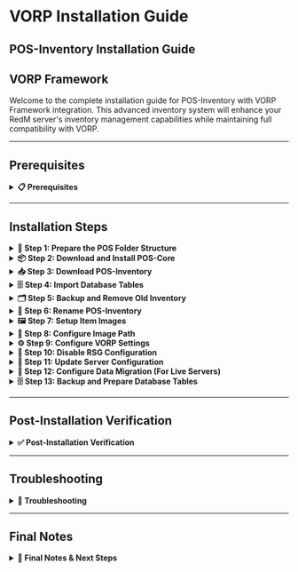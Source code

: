 # VORP Installation Guide

## POS-Inventory Installation Guide

## VORP Framework

Welcome to the complete installation guide for POS-Inventory with VORP Framework integration. This advanced inventory system will enhance your RedM server's inventory management capabilities while maintaining full compatibility with VORP.

***

## Prerequisites
<details>


<summary><strong>📋 Prerequisites</strong></summary>

Before beginning the installation process, ensure you have:

* **VORP Framework** properly installed and running
* **Server access** with file modification permissions
* **Keymaster** access for script downloads
* **Recent server backup** (highly recommended)

{% hint style="warning" %}
Always backup your server before installing new scripts. This installation will replace your existing vorp_inventory script.
{% endhint %}

</details>

***


## Installation Steps

<details>

<summary><strong>🚀 Step 1: Prepare the POS Folder Structure</strong></summary>

First, you need to create the proper folder structure for POS scripts:

1. Navigate to your server's `resources` folder
2. Check if a `[POS]` folder exists (note the square brackets)
3. If it doesn't exist, create a new folder named exactly: `[POS]`

```
server/
└── resources/
   └── [POS]/          ← Create this folder
```

{% hint style="info" %}
**Note**: The square brackets `[POS]` are essential for proper resource categorization in RedM.
{% endhint %}

</details>

<details>

<summary><strong>📦 Step 2: Download and Install POS-Core</strong></summary>

POS-Core is the foundation script required for POS-Inventory to function properly:

1. Access your **Keymaster** account
2. Download the **POS-Core** script
3. Extract the downloaded files
4. Place the `POS-Core` folder inside your `[POS]` directory

```
[POS]/
└── POS-Core/
```

</details>

<details>

<summary><strong>📥 Step 3: Download POS-Inventory</strong></summary>

Now download the main POS-Inventory script:

1. From your **Keymaster** account, download **POS-Inventory**
2. Extract the downloaded files
3. Place the `POS-Inventory` folder inside your `[POS]` directory

```
[POS]/
├── POS-Core/
└── POS-Inventory/
```

</details>

<details>

<summary><strong>🗄️ Step 4: Import Database Tables</strong></summary>

{% hint style="danger" %}
**Critical Database Step**: The script requires specific database tables to function properly.
{% endhint %}

Before proceeding with the installation, you must import the required database structure:

1. Navigate to the `[POS]/POS-Inventory/sql/` folder
2. **Open** your database management tool (phpMyAdmin, HeidiSQL, etc.)
3. **Select** your server's database
4. **Import** or **execute** the SQL file(s) found in the sql folder

```sql
-- Example: Execute the SQL file in your database
-- This will create the necessary tables for POS-Inventory
```

{% hint style="info" %}
**Database Tools**: You can use phpMyAdmin, HeidiSQL, MySQL Workbench, or the command line to execute the SQL files.
{% endhint %}

**Verify Database Import:**

* Check that new tables have been created in your database
* Look for tables with names starting with `pos_` or similar
* Ensure no errors occurred during the import process

</details>

<details>

<summary><strong>🗂️ Step 5: Backup and Remove Old Inventory</strong></summary>

{% hint style="danger" %}
**Critical Step**: Always backup your existing inventory before proceeding!
{% endhint %}

1. **Create a backup** of your current `vorp_inventory` script
   * Copy the entire `vorp_inventory` folder to a safe location
   * This allows you to restore if needed
2. **Remove the old script** from your resources folder
   * Delete or move the existing `vorp_inventory` folder from `resources/`

</details>


<details>

<summary><strong>🔄 Step 6: Rename POS-Inventory</strong></summary>

This step integrates POS-Inventory as your new inventory system:

1. Navigate to your `[POS]` folder
2. **Rename** the `POS-Inventory` folder to `vorp_inventory`
3. **Keep** the renamed folder inside the `[POS]` directory

```
resources/
└── [POS]/
   ├── POS-Core/
   └── vorp_inventory/     ← Renamed POS-Inventory folder stays here
```

</details>

<details>

<summary><strong>🖼️ Step 7: Setup Item Images</strong></summary>

Configure the inventory images for your items:

1. Navigate to `resources/[POS]/vorp_inventory/html/img/`
2. **Create** a new folder called `items`
3. **Transfer** all your inventory item images into this new `items` folder

```
[POS]/
└── vorp_inventory/
   └── html/
      └── img/
         └── items/      ← Create this folder
            ├── apple.png
            ├── bread.png
            └── ...
```

</details>

<details>

<summary><strong>🔧 Step 8: Configure Image Path</strong></summary>

Configure the correct image path for VORP Framework:

1. Navigate to `resources/[POS]/vorp_inventory/shared/configs/config.js`
2. **Locate** the IMAGEPATH setting:

```javascript
IMAGEPATH = "images/"
```

3. **Replace** it with the VORP-specific path:

```javascript
IMAGEPATH = "img/items/"
```

{% hint style="info" %}
**Framework-Specific Paths:**

* **VORP**: `"img/items/"`
* **RSG**: `"images/"`

Make sure the image path matches your framework for proper image loading.
{% endhint %}

</details>

<details>

<summary><strong>⚙️ Step 9: Configure VORP Settings</strong></summary>

Enable the VORP-specific configurations:

1. Navigate to `resources/[POS]/vorp_inventory/shared/configs/config.lua`
2. **Locate** the VORP configuration section
3. **Update** the following settings:

```lua
-- VORP Framework Integration Settings
Config.UseMaxWeightVORP = true      -- Use max weight from config
Config.ItemsInDatabaseVORP = true   -- Use items in database
Config.UseLoadoutTableVORP = true   -- Enable loadout table for weapons
```

{% hint style="info" %}
**Configuration Details:**

* `UseMaxWeightVORP`: Set to `true` to use config-based weight limits.
* `ItemsInDatabaseVORP`: Set to `true` to store items in database.
* `UseLoadoutTableVORP`: Set to `true` to ensure weapon scripts work properly.
{% endhint %}

</details>

<details>

<summary><strong>🚫 Step 10: Disable RSG Configuration</strong></summary>

To prevent conflicts, make sure the RSG configuration is disabled:

1. Open `resources/[POS]/vorp_inventory/shared/configs/config.lua`
2. Find the following settings and ensure they are set to `false`:

```lua
Config.RSG = false
Config.RSGStores = false
```

{% hint style="warning" %}
**Important:** Both `Config.RSG` and `Config.RSGStores` must be set to `false` for proper VORP integration.
{% endhint %}

</details>

<details>

<summary><strong>🔧 Step 11: Update Server Configuration</strong></summary>

Configure your server.cfg with the proper load order:

1. Open your `server.cfg` file
2. **Locate** the `ensure vorp_inventory` line
3. **Add** `ensure POS-Core` directly after it

```cfg
# VORP Framework
ensure vorp_core
ensure vorp_inventory
ensure POS-Core          ← Add this line here
```

{% hint style="warning" %}
**Load Order is Critical:** Make sure POS-Core loads right after vorp_inventory. Check this order if you encounter console errors.
{% endhint %}

</details>

<details>

<summary><strong>🔄 Step 12: Configure Data Migration (For Live Servers)</strong></summary>

If your server is live with existing players, you'll need to migrate inventory data:

{% hint style="danger" %}
**Live Server Warning**: Only perform this step if you have active players with existing inventories.
{% endhint %}

1. Navigate to `resources/[POS]/vorp_inventory/shared/configs/config.lua`
2. **Find** the migration setting:

```lua
Config.ImportInventoryVORP = false -- Default setting
```

3. **Replace** `false` with a command name in quotes:

```lua
Config.ImportInventoryVORP = 'loadOldInventory' -- Your chosen command
```

4. **Restart** your server
5. **Ensure** no players are connected
6. **Execute** the command in your server console:

```
loadOldInventory
```

7. **Wait** exactly 10 seconds for the migration to complete
8. **Change** the setting back to `false`:

```lua
Config.ImportInventoryVORP = false
```

9. **Restart** your server again

</details>


<details>

<summary><strong>🗄️ Step 13: Backup and Prepare Database Tables</strong></summary>

{% hint style="danger" %}
**Critical Database Step**: You must backup and prepare the loadout table before proceeding!
{% endhint %}

Before renaming the POS-Inventory folder, you need to backup and prepare your database:

#### Backup the Loadout Table

1. **Open** your database management tool (phpMyAdmin, HeidiSQL, etc.)
2. **Select** your server's database
3. **Export/Backup** the `loadout` table:

**Using phpMyAdmin:**
- Navigate to the `loadout` table
- Click "Export" at the top
- Choose "SQL" format and click "Go"
- Save the backup file in a safe location

**Using HeidiSQL:**
- Right-click on the `loadout` table
- Select "Export database as SQL"
- Save the backup file

#### Verify the Operation

1. **Check** that the `loadout` table is now empty
2. **Confirm** your backup file was created successfully
3. **Keep** the backup file safe for potential restoration

{% hint style="info" %}
**Why This Step is Necessary**: Truncating ensures a clean slate for the new system to populate correctly.
{% endhint %}

</details>

***

## Post-Installation Verification
<details>


<summary><strong>✅ Post-Installation Verification</strong></summary>

#### Testing Your Installation

1. **Start your server** and monitor the console for errors
2. **Join with a test character** and verify:
   * Inventory opens correctly
   * Items display properly
   * Weight system functions
   * Database interactions work

#### Common Success Indicators

* ✅ No console errors related to POS-Core or vorp_inventory
* ✅ Inventory UI loads without issues
* ✅ Item images display correctly
* ✅ Player inventories persist after server restart

</details>

***

## Troubleshooting

<details>


<summary><strong>🔧 Troubleshooting</strong></summary>

#### Common Issues

**Console Errors About Load Order**

* Verify POS-Core is loaded immediately after vorp_inventory
* Check that vorp_core loads before both scripts

**Missing Item Images**

* Ensure the `items` folder exists in `[POS]/vorp_inventory/html/img/`
* Verify image file names match your database entries

**Database Connection Issues**

* Confirm VORP database settings are properly configured
* Check that migration (Step 12) completed successfully

**Inventory Not Opening**

* Verify the script renamed correctly to `vorp_inventory` inside `[POS]`
* Check console for JavaScript/Lua errors

#### Getting Support

If you encounter issues not covered here:

1. **Check Console**: Look for specific error messages
2. **Verify Steps**: Ensure each installation step was completed
3. **Contact Support**: Reach out with console logs and specific error descriptions

</details>

***

## Final Notes 

<details>

<summary><strong>📝 Final Notes & Next Steps</strong></summary>

{% hint style="success" %}
**Installation Complete!**\
Your POS-Inventory system is now integrated with VORP Framework and ready for use.
{% endhint %}

#### Important Reminders

* Keep your backup of the original vorp_inventory script
* Monitor server performance after installation
* Update item images as needed for new items
* Regular backups are essential for server stability

#### Next Steps

* Configure item weights in your database
* Train your staff on the new inventory features
* Customize the UI to match your server's theme

Your RedM server now has a powerful, VORP-integrated inventory system that will enhance the player experience significantly!

</details>

